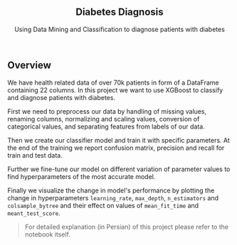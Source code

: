 <div id="top"></div>

<br />
<div align="center">

<h2 align="center">Diabetes Diagnosis
</h2>
<p size=large> Using Data Mining and Classification to diagnose patients with diabetes</p>
<div align="center">
</div>
<br>
</div>

## Overview
We have health related data of over 70k patients in form of a DataFrame containing 22 columns. In this project we want to use XGBoost to classify and diagnose patients with diabetes.

First we need to preprocess our data by handling of missing values, renaming columns, normalizing and scaling values, conversion of categorical values, and separating features from labels of our data. 

Then we create our classifier model and train it with specific parameters. At the end of the training we report confusion matrix, precision and recall for train and test data.

Further we fine-tune our model on different variation of parameter values to find hyperparameters of the most accurate model.

Finally we visualize the change in model's performance by plotting the change in hyperparameters `learning_rate`, `max_depth`, `n_estimators` and `colsample_bytree` and their effect on values of `mean_fit_time` and `meant_test_score`.

 > For detailed explanation (in Persian) of this project please refer to the notebook itself.